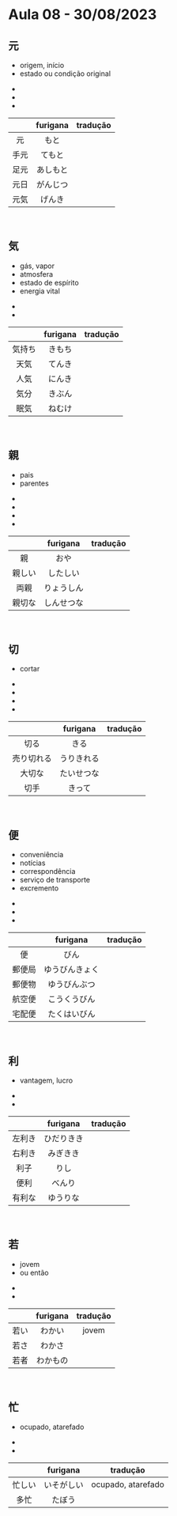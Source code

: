 # Aula 08 - 30/08/2023


## 元
<ul><li>origem, início</li><li>estado ou condição original</li></ul>

<ul><li></li><li></li><li></li></ul>

|  | furigana | tradução |
|:---:|:---:|:---:|
| 元 | もと |  |
| 手元 | てもと |  |
| 足元 | あしもと |  |
| 元日 | がんじつ |  |
| 元気 | げんき |  |

<br>


## 気
<ul><li>gás, vapor</li><li>atmosfera</li><li>estado de espírito</li><li>energia vital</li></ul>

<ul><li></li><li></li></ul>

|  | furigana | tradução |
|:---:|:---:|:---:|
| 気持ち | きもち |  |
| 天気 | てんき |  |
| 人気 | にんき |  |
| 気分 | きぶん |  |
| 眠気 | ねむけ |  |

<br>


## 親
<ul><li>pais</li><li>parentes</li></ul>

<ul><li></li><li></li><li></li><li></li></ul>

|  | furigana | tradução |
|:---:|:---:|:---:|
| 親 | おや |  |
| 親しい | したしい |  |
| 両親 | りょうしん |  |
| 親切な | しんせつな |  |

<br>


## 切
- cortar

<ul><li></li><li></li><li></li><li></li></ul>

|  | furigana | tradução |
|:---:|:---:|:---:|
| 切る | きる |  |
| 売り切れる | うりきれる |  |
| 大切な | たいせつな |  |
| 切手 | きって |  |

<br>


## 便
<ul><li>conveniência</li><li>notícias</li><li>correspondência</li><li>serviço de transporte</li><li>excremento</li></ul>

<ul><li></li><li></li><li></li></ul>

|  | furigana | tradução |
|:---:|:---:|:---:|
| 便 | びん |  |
| 郵便局 | ゆうびんきょく |  |
| 郵便物 | ゆうびんぶつ |  |
| 航空便 | こうくうびん |  |
| 宅配便 | たくはいびん |  |

<br>


## 利
- vantagem, lucro

<ul><li></li><li></li></ul>

|  | furigana | tradução |
|:---:|:---:|:---:|
| 左利き | ひだりきき |  |
| 右利き | みぎきき |  |
| 利子 | りし |  |
| 便利 | べんり |  |
| 有利な | ゆうりな |  |

<br>


## 若
<ul><li>jovem</li><li>ou então</li></ul>

<ul><li></li><li></li></ul>

|  | furigana | tradução |
|:---:|:---:|:---:|
| 若い | わかい | jovem |
| 若さ | わかさ |  |
| 若者 | わかもの |  |

<br>


## 忙
- ocupado, atarefado

<ul><li></li><li></li></ul>

|  | furigana | tradução |
|:---:|:---:|:---:|
| 忙しい | いそがしい | ocupado, atarefado |
| 多忙 | たぼう |  |